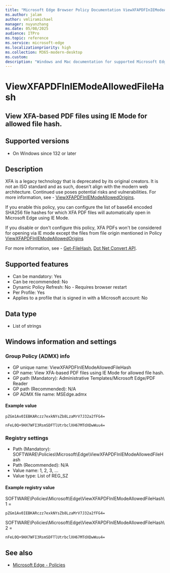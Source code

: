 ```yaml
---
title: "Microsoft Edge Browser Policy Documentation ViewXFAPDFInIEModeAllowedFileHash"
ms.author: jalam
author: vmliramichael
manager: nuyunzhang
ms.date: 05/08/2025
audience: ITPro
ms.topic: reference
ms.service: microsoft-edge
ms.localizationpriority: high
ms.collection: M365-modern-desktop
ms.custom:
description: "Windows and Mac documentation for supported Microsoft Edge Browser policy: View XFA-based PDF files using IE Mode for allowed file hash."
---
```


<!--THIS FILE IS AUTOMATICALLY GENERATED. MANUAL CHANGES WILL BE OVERWRITTEN.-->
<!--Please contact the Microsoft Edge Manageability team with any questions.-->

# ViewXFAPDFInIEModeAllowedFileHash

## View XFA-based PDF files using IE Mode for allowed file hash.


## Supported versions

- On Windows since 132 or later

## Description

XFA is a legacy technology that is deprecated by its original creators. It is not an ISO standard and as such, doesn't align with the modern web architecture. Continued use poses potential risks and vulnerabilities. For more information, see - [ViewXFAPDFInIEModeAllowedOrigins](ViewXFAPDFInIEModeAllowedOrigins.md).

If you enable this policy, you can configure the list of base64 encoded SHA256 file hashes for which XFA PDF files will automatically open in Microsoft Edge using IE Mode.

If you disable or don't configure this policy, XFA PDFs won't be considered for opening via IE mode except the files from file origin mentioned in Policy [ViewXFAPDFInIEModeAllowedOrigins](ViewXFAPDFInIEModeAllowedOrigins.md)

For more information, see - [Get-FileHash](https://go.microsoft.com/fwlink/?linkid=2294823), [Dot Net Convert API](https://go.microsoft.com/fwlink/?linkid=2294913).

## Supported features

- Can be mandatory: Yes
- Can be recommended: No
- Dynamic Policy Refresh: No - Requires browser restart
- Per Profile: Yes
- Applies to a profile that is signed in with a Microsoft account: No

## Data type

- List of strings

## Windows information and settings

### Group Policy (ADMX) info

- GP unique name: ViewXFAPDFInIEModeAllowedFileHash
- GP name: View XFA-based PDF files using IE Mode for allowed file hash.
- GP path (Mandatory): Administrative Templates/Microsoft Edge/PDF Reader
- GP path (Recommended): N/A
- GP ADMX file name: MSEdge.admx

#### Example value

```
pZGm1Av0IEBKARczz7exkNYsZb8LzaMrV7J32a2fFG4=
```

```
nFeL0Q+9HX7WFI3RsmSDFTlUtrbclXH67MTdXDwWuu4=
```

### Registry settings

- Path (Mandatory): SOFTWARE\Policies\Microsoft\Edge\ViewXFAPDFInIEModeAllowedFileHash
- Path (Recommended): N/A
- Value name: 1, 2, 3, ...
- Value type: List of REG_SZ

#### Example registry value

SOFTWARE\Policies\Microsoft\Edge\ViewXFAPDFInIEModeAllowedFileHash\1 =
```
pZGm1Av0IEBKARczz7exkNYsZb8LzaMrV7J32a2fFG4=
```

SOFTWARE\Policies\Microsoft\Edge\ViewXFAPDFInIEModeAllowedFileHash\2 =
```
nFeL0Q+9HX7WFI3RsmSDFTlUtrbclXH67MTdXDwWuu4=
```




## See also
- [Microsoft Edge - Policies](../microsoft-edge-policies.md)
